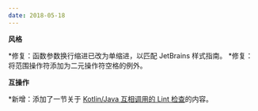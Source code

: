 ```yaml
---
date: 2018-05-18
---
```


**风格**

 *修复：函数参数换行缩进已改为单缩进，以匹配 JetBrains 样式指南。
 *修复：将范围操作符添加为二元操作符空格的例外。


**互操作**

 *新增：添加了一节关于 [Kotlin/Java 互相调用的 Lint 检查](interop.html#lint-checks)的内容。
